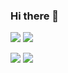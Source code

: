### Hi there 👋

![](https://github-readme-stats.vercel.app/api?username=qqcc1388)
![](https://github-readme-stats.vercel.app/api/top-langs/?username=qqcc1388&layout=compact)

<p float="left">
  <img src="https://github-readme-stats.vercel.app/api?username=qqcc1388&show_icons=true&icon_color=CE1D2D&text_color=718096&bg_color=ffffff&count_private=true" />
  <img src="https://github-readme-stats.vercel.app/api/top-langs/?username=qqcc1388&layout=compact" /> 
</p>

